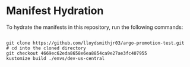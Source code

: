 
# Manifest Hydration

To hydrate the manifests in this repository, run the following commands:

```shell

git clone https://github.com/lloydsmithjr03/argo-promotion-test.git
# cd into the cloned directory
git checkout 4669ec62eda8658e6ea8854ca9e27ae3fc407955
kustomize build ./envs/dev-us-central
```